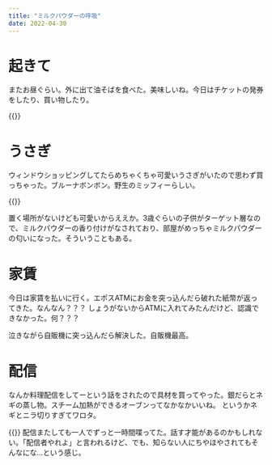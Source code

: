 ```yaml
---
title: "ミルクパウダーの呼吸"
date: 2022-04-30
---
```


# 起きて
またお昼ぐらい。外に出て油そばを食べた。美味しいね。今日はチケットの発券をしたり、買い物したり。

{{<tweet user="dango_bot" id="1520315870853365760">}}

# うさぎ
ウィンドウショッピングしてたらめちゃくちゃ可愛いうさぎがいたので思わず買っちゃった。ブルーナボンボン。野生のミッフィーらしい。

{{<tweet user="dango_bot" id="1520313265041342464">}}

置く場所がないけども可愛いからええか。3歳ぐらいの子供がターゲット層なので、ミルクパウダーの香り付けがなされており、部屋がめっちゃミルクパウダーの匂いになった。そういうこともある。

# 家賃
今日は家賃を払いに行く。エポスATMにお金を突っ込んだら破れた紙幣が返ってきた。なんなん？？？
しょうがないからATMに入れてみたんだけど、認識できなかった。何？？？

泣きながら自販機に突っ込んだら解決した。自販機最高。

# 配信
なんか料理配信をしてーという話をされたので具材を買ってやった。銀だらとネギの蒸し物。スチーム加熱ができるオーブンってなかなかいいね。
というかネギとニラ切りすぎてワロタ。

{{<tweet user="dango_bot" id="1520412300414697472">}}
配信またしても一人でずっと一時間喋ってた。話す才能があるのかもしれない。「配信者やれよ」と言われるけど、でも、知らない人にちやほやされてもそんなにな...という感じ。
